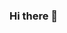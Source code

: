### Hi there 👋

<!--
This is My Personal Repository.


- 🔭 I'm currently working on a fun frontend project.
- 🌱 I am currently almost finished learning front-end development at a higher professional degree.
- 👯 I'm looking for a company to work in with frontend projects.
- 🤔 I'm looking for a job as a frontend developer.
- 💬 Ask me about anything.
- 📫 How to reach me:[My email](eric_nduw@hotmail.com)
-->
